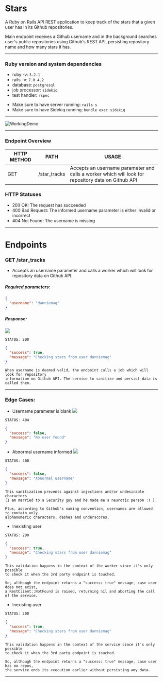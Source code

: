# Stars

A Ruby on Rails API REST application to keep track of the stars that a given user has in its Github repositories.

Main endpoint receives a Github username and in the background searches user's public repositories using Github's
REST API, persisting repository name and how many stars it has.
_____________________
### Ruby version and system dependencies

* ruby -v: `3.2.1`
* rails -v: `7.0.4.2`
* database: `postgresql`
* job processor: `sidekiq`
* test handler: `rspec`

- Make sure to have server running: `rails s`
- Make sure to have Sidekiq running: `bundle exec sidekiq`
_______________________

![WorkingDemo](https://github.com/danniemag/stars/blob/main/demo/working-demo.gif)

_______________________

### Endpoint Overview

| HTTP METHOD | PATH                    | USAGE                                                                                              |
|-------------|-------------------------|----------------------------------------------------------------------------------------------------|
| GET         | /star_tracks            | Accepts an username parameter and calls a worker which will look for repository data on Github API |

### HTTP Statuses
- 200 OK: The request has succeeded
- 400 Bad Request: The informed username parameter is either invalid or incorrect
- 404 Not Found: The username is missing
_________________

# Endpoints

### GET /star_tracks
- Accepts an username parameter and calls a worker which will look for repository data on Github API.

##### Required parameters:
```json
{
  "username": "danniemag"
}
```

##### Response:

![](https://s3.sa-east-1.amazonaws.com/daniellemagalhaes.com.br/stars-img/1.png)

`STATUS: 200`
```json
{
  "success": true,
  "message": "Checking stars from user danniemag"
}
```

```text
When username is deemed valid, the endpoint calls a job which will look for repository
information on Github API. The service to sanitize and persist data is called then.
```

_________________

### Edge Cases:

- Username parameter is blank
  ![](https://s3.sa-east-1.amazonaws.com/daniellemagalhaes.com.br/stars-img/2.png)

`STATUS: 404`
```json
{
  "success": false,
  "message": "No user found"
}
```

- Abnormal username informed
  ![](https://s3.sa-east-1.amazonaws.com/daniellemagalhaes.com.br/stars-img/3.png)

`STATUS: 400`
```json
{
  "success": false,
  "message": "Abnormal username"
}
```

```text
This sanitization prevents against injections and/or undesirable characters 
(I am married to a Security guy and he made me a neurotic person :) ). 

Plus, according to Github's naming convention, usernames are allowed to contain only 
alphanumeric characters, dashes and underscores.
```

- Inexisting user

`STATUS: 200`
```json
{
  "success": true,
  "message": "Checking stars from user danniemag"
}
```

```text
This validation happens in the context of the worker since it's only possible 
to check it when the 3rd party endpoint is touched. 

So, although the endpoint returns a "success: true" message, case user does not exist,
a RestClient::NotFound is raised, returning nil and aborting the call of the service.
```

- Inexisting user

`STATUS: 200`
```json
{
  "success": true,
  "message": "Checking stars from user danniemag"
}
```

```text
This validation happens in the context of the service since it's only possible 
to check it when the 3rd party endpoint is touched. 

So, although the endpoint returns a "success: true" message, case user has no repos,
the service ends its execution earlier without persisting any data.
```
___
